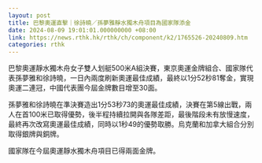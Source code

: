 ```yaml
---
layout: post
title: 巴黎奧運直擊｜徐詩曉／孫夢雅靜水獨木舟項目為國家隊添金
date: 2024-08-09 19:01:01.000000000 +08:00
link: https://news.rthk.hk/rthk/ch/component/k2/1765526-20240809.htm
categories: rthk
---
```


巴黎奧運靜水獨木舟女子雙人划艇500米A組決賽，東京奧運金牌組合、國家隊代表孫夢雅和徐詩曉，一日內兩度刷新奧運最佳成績，最終以1分52秒81奪金，實現奧運二連冠，中國代表團今屆金牌數目增至30面。

孫夢雅和徐詩曉在準決賽造出1分53秒73的奧運最佳成績，決賽在第5線出戰，兩人在首100米已取得優勢，後半程持續拉開與各隊差距，最後階段未有放慢速度，最終再次改寫奧運最佳成績，同時以1秒49的優勢取勝。烏克蘭和加拿大組合分別取得銀牌與銅牌。

國家隊在今屆奧運靜水獨木舟項目已得兩面金牌。
